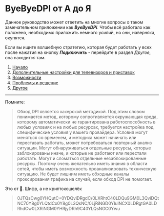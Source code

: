 # ByeByeDPI от А до Я

Данное руководство может ответить на многие вопросы о таком замечательном приложении как ***ByeByeDPI***. Чтобы всё работало как положено, необходимо приложить немного усилий, но они, наверняка, окупятся.

Если вы ищите волшебную стратегию, которая будет работать у всех после нажатия на кнопку ***Подключить*** - перейдите в раздел *Другое*, она находится там.

1. [Начало](start.md)
2. [Дополнительные настройки для телевизоров и приставок](tv.md)
3. [Возможности](features.md)
4. [Проблемы и решение](problems.md)
5. [Другое](others.md)

---

Помните:

>Обход DPI является хакерской методикой. Под этим словом понимается метод, которому сопротивляется окружающая среда, которому автоматически не гарантирована работоспособность в любых условиях и на любых ресурсах, требуется настройка под специфические условия у вашего провайдера. Условия могут меняться со временем, и методика может начинать или переставать работать, может потребоваться повторный анализ ситуации. Могут обнаруживаться отдельные ресурсы, которые заблокированы иначе, и которые не работают или перестали работать. Могут и сломаться отдельные незаблокированные ресурсы. Поэтому очень желательно иметь знания в области сетей, чтобы иметь возможность проанализировать техническую ситуацию. Не будет лишним иметь обходные каналы проксирования трафика на случай, если обход DPI не помогает.


Это от 🔭. Шифр, а не криптокошелёк
>0JTQsCwg0YHQutC+0YDQviDRgdC/0LXRhtC40LDQu9GM0L3QviDQtNC70Y8g0YLQtdCx0Y8g0L3QsNC/0LjRiNGD0YIuINCX0LDRgtGA0LDRhdCw0LXRiNGM0YHRjyDRh9C40YLQsNGC0Ywu






